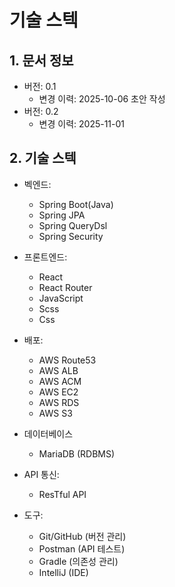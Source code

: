 # 기술 스텍

## 1. 문서 정보
- 버전: 0.1
  - 변경 이력: 2025-10-06 초안 작성
- 버전: 0.2
  - 변경 이력: 2025-11-01

## 2. 기술 스텍
- 벡엔드:
    - Spring Boot(Java)
    - Spring JPA
    - Spring QueryDsl
    - Spring Security

- 프론트엔드:
    - React
    - React Router
    - JavaScript
    - Scss
    - Css

- 배포:
  - AWS Route53
  - AWS ALB
  - AWS ACM
  - AWS EC2
  - AWS RDS
  - AWS S3

- 데이터베이스
    - MariaDB (RDBMS)

- API 통신:
    - ResTful API

- 도구:
    - Git/GitHub (버전 관리)
    - Postman (API 테스트)
    - Gradle (의존성 관리)
    - IntelliJ (IDE)

